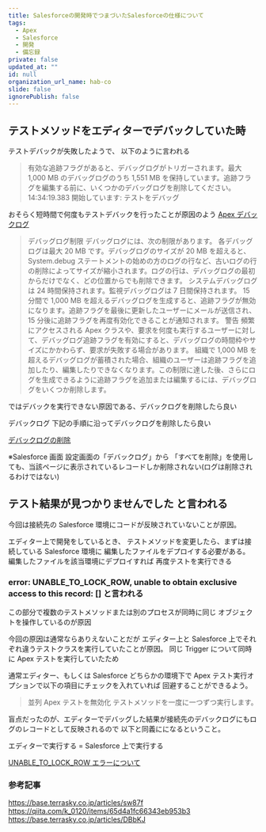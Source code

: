 ```yaml
---
title: Salesforceの開発時でつまづいたSalesforceの仕様について
tags:
  - Apex
  - Salesforce
  - 開発
  - 備忘録
private: false
updated_at: ""
id: null
organization_url_name: hab-co
slide: false
ignorePublish: false
---
```


## テストメソッドをエディターでデバックしていた時

テストデバックが失敗したようで、
以下のように言われる

> 有効な追跡フラグがあると、デバッグログがトリガーされます。最大 1,000 MB のデバッグログのうち 1,551 MB を保持しています。追跡フラグを編集する前に、いくつかのデバッグログを削除してください。
> 14:34:19.383 開始しています: テストをデバッグ

おそらく短時間で何度もテストデバックを行ったことが原因のよう
[Apex デバックログ](https://developer.salesforce.com/docs/atlas.ja-jp.apexcode.meta/apexcode/apex_debugging_debug_log.htm)

> デバッグログ制限
> デバッグログには、次の制限があります。
> 各デバッグログは最大 20 MB です。デバッグログのサイズが 20 MB を超えると、System.debug ステートメントの始めの方のログの行など、古いログの行の削除によってサイズが縮小されます。ログの行は、デバッグログの最初からだけでなく、どの位置からでも削除できます。
> システムデバッグログは 24 時間保持されます。監視デバッグログは 7 日間保持されます。
> 15 分間で 1,000 MB を超えるデバッグログを生成すると、追跡フラグが無効になります。追跡フラグを最後に更新したユーザーにメールが送信され、15 分後に追跡フラグを再度有効化できることが通知されます。
> 警告
> 頻繁にアクセスされる Apex クラスや、要求を何度も実行するユーザーに対して、デバッグログ追跡フラグを有効にすると、デバッグログの時間枠やサイズにかかわらず、要求が失敗する場合があります。
> 組織で 1,000 MB を超えるデバッグログが蓄積された場合、組織のユーザーは追跡フラグを追加したり、編集したりできなくなります。この制限に達した後、さらにログを生成できるように追跡フラグを追加または編集するには、デバッグログをいくつか削除します。

ではデバックを実行できない原因である、デバックログを削除したら良い

デバックログ
下記の手順に沿ってデバックログを削除したら良い

[デバックログの削除](https://help.salesforce.com/s/articleView?id=sf.code_debug_log_delete.htm&type=5)

※Salesforce 画面 設定画面の「デバックログ」から
「すべてを削除」を使用しても、当該ページに表示されているレコードしか削除されない(ログは削除されるわけではない)

## テスト結果が見つかりませんでした と言われる

今回は接続先の Salesforce 環境にコードが反映されていないことが原因。

エディター上で開発をしているとき、
テストメソッドを変更したら、まずは接続している Salesforce 環境に
編集したファイルをデプロイする必要がある。
編集したファイルを該当環境にデプロイすれば
再度テストを実行できる

### error: UNABLE_TO_LOCK_ROW, unable to obtain exclusive access to this record: [] と言われる

この部分で複数のテストメソッドまたは別のプロセスが同時に同じ
オブジェクトを操作しているのが原因

今回の原因は通常ならありえないことだが
エディター上と Salesforce 上でそれぞれ違うテストクラスを実行していたことが原因。
同じ Trigger について同時に Apex テストを実行していたため

通常エディター、もしくは Salesforce どちらかの環境下で
Apex テスト実行オプションで以下の項目にチェックを入れていれば
回避することができるよう。

> 並列 Apex テストを無効化
> テストメソッドを一度に一つずつ実行します。

盲点だったのが、エディターでデバッグした結果が接続先のデバックログにもログのレコードとして反映されるので
以下と同義にになるということ。

エディターで実行する = Salesforce 上で実行する

[UNABLE_TO_LOCK_ROW エラーについて](https://help.salesforce.com/s/articleView?id=000385705&type=1)

### 参考記事

https://base.terrasky.co.jp/articles/sw87f
https://qiita.com/k_0120/items/65d4a1fc66343eb953b3
https://base.terrasky.co.jp/articles/DBbKJ
